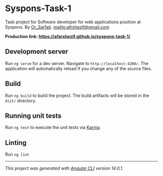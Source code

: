 # Syspons-Task-1

Task project for Soft­ware developer for web applic­a­tions position at Syspons. By [Or_Sarfati](https://www.orsarfati.com). [mailto:afrshezif@gmail.com](mailto:afrshezif@gmail.com)

**Production link: https://afarshezif.github.io/syspons-task-1/**

## Development server

Run `ng serve` for a dev server. Navigate to `http://localhost:4200/`. The application will automatically reload if you change any of the source files.

## Build

Run `ng build` to build the project. The build artifacts will be stored in the `dist/` directory.

## Running unit tests

Run `ng test` to execute the unit tests via [Karma](https://karma-runner.github.io).

## Linting

Run `ng lint`

---

*This project was generated with [Angular CLI](https://github.com/angular/angular-cli) version 14.0.1.*
